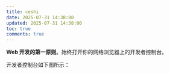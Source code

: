 ```yaml
---
title: ceshi
date: 2025-07-31 14:38:00
updated: 2025-07-31 14:38:00
toc: true
comments: true
---
```




**Web 开发的第一原则**。始终打开你的网络浏览器上的开发者控制台。

开发者控制台如下图所示：
